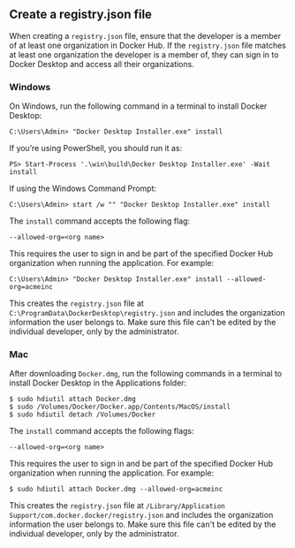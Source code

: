 <!-- This section is included in topics that contain instructions on how to configure registry.json file to enforce users to sign into Docker Desktop-->

## Create a registry.json file

When creating a `registry.json` file, ensure that the developer is a member of
at least one organization in Docker Hub. If the `registry.json` file matches at
least one organization the developer is a member of, they can sign in to Docker
Desktop and access all their organizations.

### Windows

On Windows, run the following command in a terminal to install Docker Desktop:

```console
C:\Users\Admin> "Docker Desktop Installer.exe" install
```

If you’re using PowerShell, you should run it as:

```console
PS> Start-Process '.\win\build\Docker Desktop Installer.exe' -Wait install
```

If using the Windows Command Prompt:

```console
C:\Users\Admin> start /w "" "Docker Desktop Installer.exe" install
```

The `install` command accepts the following flag:

`--allowed-org=<org name>`

This requires the user to sign in and be part of the specified Docker Hub organization
when running the application. For example:

```console
C:\Users\Admin> "Docker Desktop Installer.exe" install --allowed-org=acmeinc
```

This creates the `registry.json` file at `C:\ProgramData\DockerDesktop\registry.json` 
and includes the organization information the user belongs to. Make sure this file
can't be edited by the individual developer, only by the administrator.

### Mac

After downloading `Docker.dmg`, run the following commands in a terminal to install
Docker Desktop in the Applications folder:

```console
$ sudo hdiutil attach Docker.dmg
$ sudo /Volumes/Docker/Docker.app/Contents/MacOS/install
$ sudo hdiutil detach /Volumes/Docker
```

The `install` command accepts the following flags:

`--allowed-org=<org name>`

This requires the user to sign in and be part of the specified Docker Hub
organization when running the application. For example:

```console
$ sudo hdiutil attach Docker.dmg --allowed-org=acmeinc
```

This creates the `registry.json` file at `/Library/Application Support/com.docker.docker/registry.json`
and includes the organization information the user belongs to. Make sure this file
can't be edited by the individual developer, only by the administrator.
